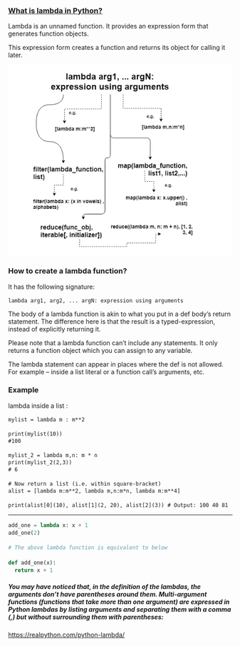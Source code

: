 ### [What is lambda in Python?](https://www.techbeamers.com/python-lambda/#what)

Lambda is an unnamed function. It provides an expression form that generates function objects.

This expression form creates a function and returns its object for calling it later.

![](assets/2020-10-03-02-05-45.png)

### How to create a lambda function?

It has the following signature:

```
lambda arg1, arg2, ... argN: expression using arguments

```

The body of a lambda function is akin to what you put in a def body’s return statement. The difference here is that the result is a typed-expression, instead of explicitly returning it.

Please note that a lambda function can’t include any statements. It only returns a function object which you can assign to any variable.

The lambda statement can appear in places where the def is not allowed. For example – inside a list literal or a function call’s arguments, etc.

### Example

lambda inside a list :

```
mylist = lambda m : m**2

print(mylist(10))
#100

mylist_2 = lambda m,n: m * n
print(mylist_2(2,3))
# 6

# Now return a list (i.e. within square-bracket)
alist = [lambda m:m**2, lambda m,n:m*n, lambda m:m**4]

print(alist[0](10), alist[1](2, 20), alist[2](3)) # Output: 100 40 81

```

---

```python
add_one = lambda x: x + 1
add_one(2)

# The above lambda function is equivalent to below

def add_one(x):
  return x + 1

```

##### You may have noticed that, in the definition of the lambdas, the arguments don’t have parentheses around them. Multi-argument functions (functions that take more than one argument) are expressed in Python lambdas by listing arguments and separating them with a comma (,) but without surrounding them with parentheses:

https://realpython.com/python-lambda/
